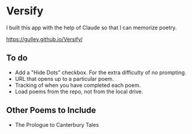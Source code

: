 # Versify

I built this app with the help of Claude so that I can memorize poetry.

https://gulley.github.io/Versify/

## To do
- Add a "Hide Dots" checkbox. For the extra difficulty of no prompting.
- URL that opens up to a particular poem.
- Tracking of when you have completed each poem.
- Load poems from the repo, not from the local drive.

## Other Poems to Include
- The Prologue to Canterbury Tales 